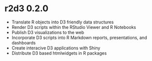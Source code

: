 # r2d3 0.2.0

- Translate R objects into D3 friendly data structures
- Render D3 scripts within the RStudio Viewer and R Notebooks
- Publish D3 visualizations to the web
- Incorporate D3 scripts into R Markdown reports, presentations, and dashboards
- Create interacive D3 applications with Shiny
- Distribute D3 based htmlwidgets in R packages
